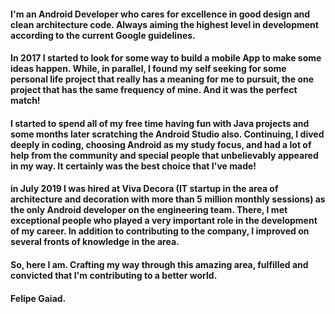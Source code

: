#### I'm an Android Developer who cares for excellence in good design and clean architecture code. Always aiming the highest level in development according to the current Google guidelines.

#### In 2017 I started to look for some way to build a mobile App to make some ideas happen. While, in parallel, I found my self seeking for some personal life project that really has a meaning for me to pursuit, the one project that has the same frequency of mine. And it was the perfect match!

#### I started to spend all of my free time having fun with Java projects and some months later scratching the Android Studio also. Continuing, I dived deeply in coding, choosing Android as my study focus, and had a lot of help from the community and special people that unbelievably appeared in my way. It certainly was the best choice that I've made!

#### in July 2019 I was hired at Viva Decora (IT startup in the area of architecture and decoration with more than 5 million monthly sessions) as the only Android developer on the engineering team. There, I met exceptional people who played a very important role in the development of my career. In addition to contributing to the company, I improved on several fronts of knowledge in the area.

#### So, here I am. Crafting my way through this amazing area, fulfilled and convicted that I'm contributing to a better world.

#### Felipe Gaiad.
